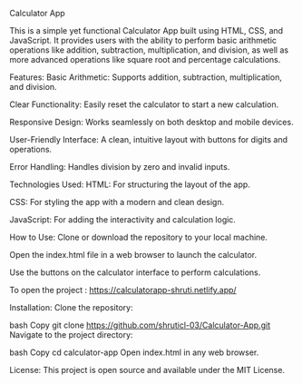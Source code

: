 Calculator App


This is a simple yet functional Calculator App built using HTML, CSS, and JavaScript. It provides users with the ability to perform basic arithmetic operations like addition, subtraction, multiplication, and division, as well as more advanced operations like square root and percentage calculations.

Features:
Basic Arithmetic: Supports addition, subtraction, multiplication, and division.

Clear Functionality: Easily reset the calculator to start a new calculation.

Responsive Design: Works seamlessly on both desktop and mobile devices.

User-Friendly Interface: A clean, intuitive layout with buttons for digits and operations.

Error Handling: Handles division by zero and invalid inputs.

Technologies Used:
HTML: For structuring the layout of the app.

CSS: For styling the app with a modern and clean design.

JavaScript: For adding the interactivity and calculation logic.

How to Use:
Clone or download the repository to your local machine.

Open the index.html file in a web browser to launch the calculator.

Use the buttons on the calculator interface to perform calculations.

To open the project : https://calculatorapp-shruti.netlify.app/

Installation:
Clone the repository:

bash
Copy
git clone https://github.com/shruticl-03/Calculator-App.git
Navigate to the project directory:

bash
Copy
cd calculator-app
Open index.html in any web browser.

License:
This project is open source and available under the MIT License.
